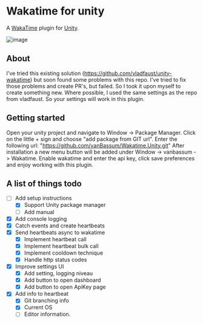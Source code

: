 # Wakatime for unity
A [WakaTime](https://wakatime.com/) plugin for [Unity](https://unity.com/).

![image](https://user-images.githubusercontent.com/38683014/189323731-9c517a5a-6ffd-4567-b322-e919e96564a7.png)


## About
I've tried this existing solution (https://github.com/vladfaust/unity-wakatime) but soon found some problems with this repo. I've tried to fix those problems and create PR's, but failed. So I took it upon myself to create something new. Where possible, I used the same settings as the repo from vladfaust. So your settings will work in this plugin.

## Getting started
Open your unity project and navigate to Window -> Package Manager. Click on the little + sign and choose "add package from GIT url". Enter the following url: "https://github.com/vanBassum/Wakatime.Unity.git" After installation a new menu button will be added under Window -> vanbassum -> Wakatime. Enable wakatime and enter the api key, click save preferences and enjoy working with this plugin.

## A list of things todo

 - [ ] Add setup instructions
	 - [x] Support Unity package manager
	 - [ ] Add manual
 - [x] Add console logging
 - [x] Catch events and create heartbeats
 - [x] Send heartbeats async to wakatime
	 - [x] Implement heartbeat call
	 - [x] Implement heartbeat bulk call
	 - [x] Implement cooldown technique
	 - [x] Handle http status codes
 - [x] Improve settings UI
	 - [x] Add setting, logging niveau
	 - [x] Add button to open dashboard
	 - [x] Add button to open ApiKey page
 - [x] Add info to heartbeat
	 - [x] Git branching info
	 - [x] Current OS
	 - [ ] Editor information.
